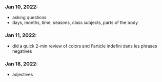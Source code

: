 ### Jan 10, 2022:
- asking questions
- days, months, time, seasons, class subjects, parts of the body

### Jan 11, 2022:
- did a quick 2-min review of colors and l'article indefini dans les phrases negatives

### Jan 18, 2022:
- adjectives
